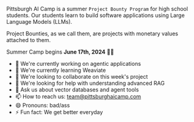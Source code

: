 Pittsburgh AI Camp is a summer `Project Bounty Program` for high school students. Our students learn to build software applications using Large Language Models (LLMs). 

Project Bounties, as we call them, are projects with monetary values attached to them. 

Summer Camp begins **June 17th, 2024** 🏴‍☠️

- 🔭 We're currently working on agentic applications
- 🌱 We're currently learning Weaviate
- 👯 We're looking to collaborate on this week's project
- 🤔 We're looking for help with understanding advanced RAG
- 💬 Ask us about vector databases and agent tools
- 📫 How to reach us: team@pittsburghaicamp.com
- 😄 Pronouns: bad/ass
- ⚡ Fun fact: We get better everyday
